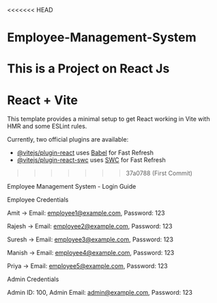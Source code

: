 <<<<<<< HEAD
# Employee-Management-System
This is a Project on React Js
=======
# React + Vite

This template provides a minimal setup to get React working in Vite with HMR and some ESLint rules.

Currently, two official plugins are available:

- [@vitejs/plugin-react](https://github.com/vitejs/vite-plugin-react/blob/main/packages/plugin-react/README.md) uses [Babel](https://babeljs.io/) for Fast Refresh
- [@vitejs/plugin-react-swc](https://github.com/vitejs/vite-plugin-react-swc) uses [SWC](https://swc.rs/) for Fast Refresh
>>>>>>> 37a0788 (First Commit)


Employee Management System - Login Guide

Employee Credentials

Amit → Email: employee1@example.com, Password: 123

Rajesh → Email: employee2@example.com, Password: 123

Suresh → Email: employee3@example.com, Password: 123

Manish → Email: employee4@example.com, Password: 123

Priya → Email: employee5@example.com, Password: 123

Admin Credentials

Admin ID: 100,
Admin Email: admin@example.com,
Password: 123
